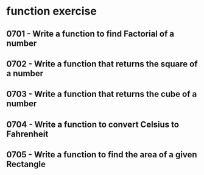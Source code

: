 # function exercise

## 0701 - Write a function to find Factorial of a number

## 0702 - Write a function that returns the square of a number

## 0703 - Write a function that returns the cube of a number

## 0704 - Write a function to convert Celsius to Fahrenheit

## 0705 - Write a function to find the area of a given Rectangle